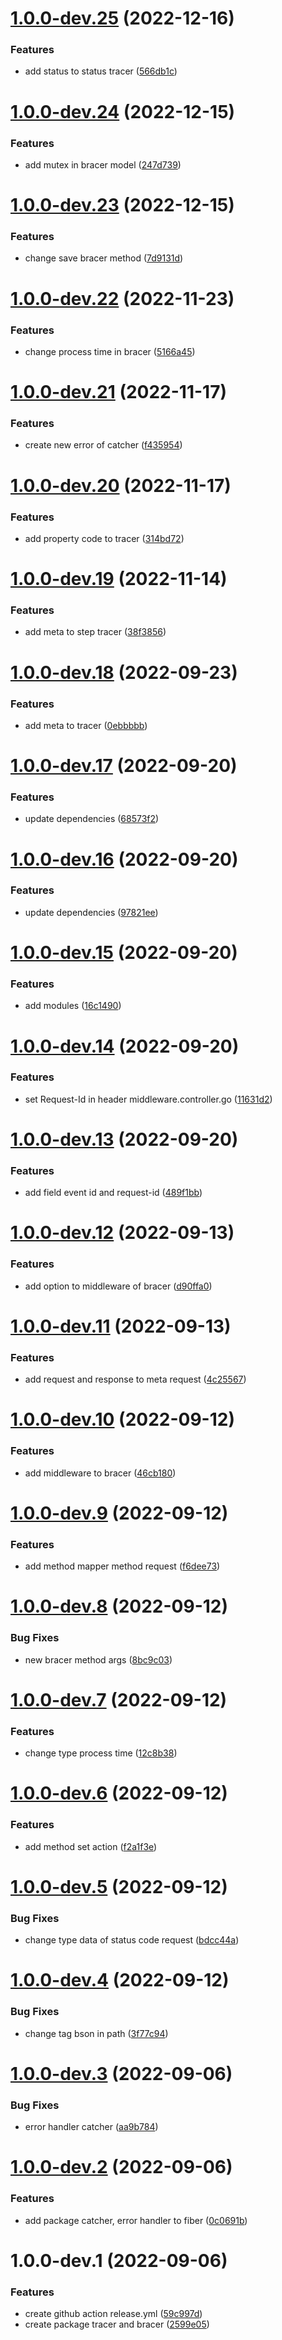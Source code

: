 # [1.0.0-dev.25](https://github.com/jaak-ai/jaak-japi/compare/v1.0.0-dev.24...v1.0.0-dev.25) (2022-12-16)


### Features

* add status to status tracer ([566db1c](https://github.com/jaak-ai/jaak-japi/commit/566db1c140058f50953d56db331b6aabb73e48cd))

# [1.0.0-dev.24](https://github.com/jaak-ai/jaak-japi/compare/v1.0.0-dev.23...v1.0.0-dev.24) (2022-12-15)


### Features

* add mutex in bracer model ([247d739](https://github.com/jaak-ai/jaak-japi/commit/247d739c99bb29ad147df693fc464032ba1f40ba))

# [1.0.0-dev.23](https://github.com/jaak-ai/jaak-japi/compare/v1.0.0-dev.22...v1.0.0-dev.23) (2022-12-15)


### Features

* change save bracer method ([7d9131d](https://github.com/jaak-ai/jaak-japi/commit/7d9131dd91c34fc5d8dd55d072af9858ba86d029))

# [1.0.0-dev.22](https://github.com/jaak-ai/jaak-japi/compare/v1.0.0-dev.21...v1.0.0-dev.22) (2022-11-23)


### Features

* change process time in bracer ([5166a45](https://github.com/jaak-ai/jaak-japi/commit/5166a45b3a5f77a06818691869ba3a5b151dd8d6))

# [1.0.0-dev.21](https://github.com/jaak-ai/jaak-japi/compare/v1.0.0-dev.20...v1.0.0-dev.21) (2022-11-17)


### Features

* create new error of catcher ([f435954](https://github.com/jaak-ai/jaak-japi/commit/f4359544ff21982b722ed2c87f070f76c8e31e3f))

# [1.0.0-dev.20](https://github.com/jaak-ai/jaak-japi/compare/v1.0.0-dev.19...v1.0.0-dev.20) (2022-11-17)


### Features

* add property code to tracer ([314bd72](https://github.com/jaak-ai/jaak-japi/commit/314bd7250dba7a30c73c24a1d1ad749aa486b2ff))

# [1.0.0-dev.19](https://github.com/jaak-ai/jaak-japi/compare/v1.0.0-dev.18...v1.0.0-dev.19) (2022-11-14)


### Features

* add meta to step tracer ([38f3856](https://github.com/jaak-ai/jaak-japi/commit/38f3856cfc37e181f2928a6b00104b73fbc1a481))

# [1.0.0-dev.18](https://github.com/jaak-ai/jaak-japi/compare/v1.0.0-dev.17...v1.0.0-dev.18) (2022-09-23)


### Features

* add meta to tracer ([0ebbbbb](https://github.com/jaak-ai/jaak-japi/commit/0ebbbbb2d043fc9e55fdc0d91591f7969ae81c3f))

# [1.0.0-dev.17](https://github.com/jaak-ai/jaak-japi/compare/v1.0.0-dev.16...v1.0.0-dev.17) (2022-09-20)


### Features

* update dependencies ([68573f2](https://github.com/jaak-ai/jaak-japi/commit/68573f22b91fcffd9375c87740eb67194eab57f4))

# [1.0.0-dev.16](https://github.com/jaak-ai/jaak-japi/compare/v1.0.0-dev.15...v1.0.0-dev.16) (2022-09-20)


### Features

* update dependencies ([97821ee](https://github.com/jaak-ai/jaak-japi/commit/97821ee90f293b967acd764bc412933e1c732527))

# [1.0.0-dev.15](https://github.com/jaak-ai/jaak-japi/compare/v1.0.0-dev.14...v1.0.0-dev.15) (2022-09-20)


### Features

* add modules ([16c1490](https://github.com/jaak-ai/jaak-japi/commit/16c14904adafbefe66b449f92da2d4fb827b1f50))

# [1.0.0-dev.14](https://github.com/jaak-ai/jaak-japi/compare/v1.0.0-dev.13...v1.0.0-dev.14) (2022-09-20)


### Features

* set Request-Id in header middleware.controller.go ([11631d2](https://github.com/jaak-ai/jaak-japi/commit/11631d29b1a754c36e0d30927003996fc0b41b5b))

# [1.0.0-dev.13](https://github.com/jaak-ai/jaak-japi/compare/v1.0.0-dev.12...v1.0.0-dev.13) (2022-09-20)


### Features

* add field event id and request-id ([489f1bb](https://github.com/jaak-ai/jaak-japi/commit/489f1bbe4fd4bdb1fe012f71feb3e5d7c8456afc))

# [1.0.0-dev.12](https://github.com/jaak-ai/jaak-japi/compare/v1.0.0-dev.11...v1.0.0-dev.12) (2022-09-13)


### Features

* add option to middleware of bracer ([d90ffa0](https://github.com/jaak-ai/jaak-japi/commit/d90ffa07f2d8ef288574a9ff32d648e2616423f0))

# [1.0.0-dev.11](https://github.com/jaak-ai/jaak-japi/compare/v1.0.0-dev.10...v1.0.0-dev.11) (2022-09-13)


### Features

* add request and response to meta request ([4c25567](https://github.com/jaak-ai/jaak-japi/commit/4c25567ee9233c288beec716bdc30e813b87a916))

# [1.0.0-dev.10](https://github.com/jaak-ai/jaak-japi/compare/v1.0.0-dev.9...v1.0.0-dev.10) (2022-09-12)


### Features

* add middleware to bracer ([46cb180](https://github.com/jaak-ai/jaak-japi/commit/46cb180c662ac768bc6495a46f62b507f4848aa0))

# [1.0.0-dev.9](https://github.com/jaak-ai/jaak-japi/compare/v1.0.0-dev.8...v1.0.0-dev.9) (2022-09-12)


### Features

* add method mapper method request ([f6dee73](https://github.com/jaak-ai/jaak-japi/commit/f6dee732f7e1b20f81bc6890d5c52337ce62299b))

# [1.0.0-dev.8](https://github.com/jaak-ai/jaak-japi/compare/v1.0.0-dev.7...v1.0.0-dev.8) (2022-09-12)


### Bug Fixes

* new bracer method args ([8bc9c03](https://github.com/jaak-ai/jaak-japi/commit/8bc9c03c2aeb63443491607593edae2a202a2341))

# [1.0.0-dev.7](https://github.com/jaak-ai/jaak-japi/compare/v1.0.0-dev.6...v1.0.0-dev.7) (2022-09-12)


### Features

* change type process time ([12c8b38](https://github.com/jaak-ai/jaak-japi/commit/12c8b388717a43e5b44edb0efc9138800d0c6fa6))

# [1.0.0-dev.6](https://github.com/jaak-ai/jaak-japi/compare/v1.0.0-dev.5...v1.0.0-dev.6) (2022-09-12)


### Features

* add method set action ([f2a1f3e](https://github.com/jaak-ai/jaak-japi/commit/f2a1f3ec7435c3a504649ec31415c74a0ac95717))

# [1.0.0-dev.5](https://github.com/jaak-ai/jaak-japi/compare/v1.0.0-dev.4...v1.0.0-dev.5) (2022-09-12)


### Bug Fixes

* change type data of status code request ([bdcc44a](https://github.com/jaak-ai/jaak-japi/commit/bdcc44ab25a0356b0dadaf60680db8bccedaad7e))

# [1.0.0-dev.4](https://github.com/jaak-ai/jaak-japi/compare/v1.0.0-dev.3...v1.0.0-dev.4) (2022-09-12)


### Bug Fixes

* change tag bson in path ([3f77c94](https://github.com/jaak-ai/jaak-japi/commit/3f77c947aa324b6f82733412a013fb81aac27fca))

# [1.0.0-dev.3](https://github.com/jaak-ai/jaak-japi/compare/v1.0.0-dev.2...v1.0.0-dev.3) (2022-09-06)


### Bug Fixes

* error handler catcher ([aa9b784](https://github.com/jaak-ai/jaak-japi/commit/aa9b7848b67e75660ae0d18b9872262894a28526))

# [1.0.0-dev.2](https://github.com/jaak-ai/jaak-japi/compare/v1.0.0-dev.1...v1.0.0-dev.2) (2022-09-06)


### Features

* add package catcher, error handler to fiber ([0c0691b](https://github.com/jaak-ai/jaak-japi/commit/0c0691bc7b2e47c89fea27d6596752bd3a508e4d))

# 1.0.0-dev.1 (2022-09-06)


### Features

* create github action release.yml ([59c997d](https://github.com/jaak-ai/jaak-japi/commit/59c997d78aeadc425b85fa8dfcafe5d7fb06fbef))
* create package tracer and bracer ([2599e05](https://github.com/jaak-ai/jaak-japi/commit/2599e0538306e23975866627c34f6e17fefe827a))
